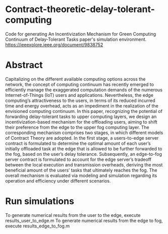 # Contract-theoretic-delay-tolerant-computing
Code for generating An Incentivization Mechanism for Green Computing Continuum of Delay-Tolerant Tasks paper's simulation environment. https://ieeexplore.ieee.org/document/9838752

# Abstract
Capitalizing on the different available computing options across the network, the concept of computing continuum has recently emerged to efficiently manage the exaggerated computation demands of the numerous Internet-of-Things (IoT) users and applications. Nevertheless, the edge computing’s attractiveness to the users, in terms of its reduced incurred time and energy overhead, acts as an impediment in the realization of the envisioned computing continuum. In this paper, recognizing the potential of forwarding delay-tolerant tasks to upper computing layers, we design an incentivization-based mechanism for the offloading users, aiming to shift their preference from the edge to the upper fog computing layer. The corresponding mechanism comprises two stages, in which different models of Contract Theory are adopted. In the first stage, a users-to-edge server contract is formulated to determine the optimal amount of each user’s initially offloaded task at the edge that is allowed to be
further forwarded to the fog, based on the user’s delay tolerance. Subsequently, an edge-to-fog server contract is formulated to account for the edge server’s tradeoff between the local execution and transmission overheads, deriving the most beneficial amount of the users’ tasks that ultimately reaches the fog. The overall mechanism is evaluated via modeling and simulation regarding its operation and efficiency under different scenarios.

# Run simulations
To generate numerical results from the user to the edge, execute results_user_to_edge.m
To generate numerical results from the edge to fog, execute results_edge_to_fog.m
